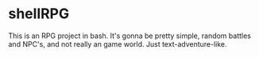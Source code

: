 # shellRPG
This is an RPG project in bash. It's gonna be pretty simple, random battles and NPC's, and not really an game world. Just text-adventure-like.
